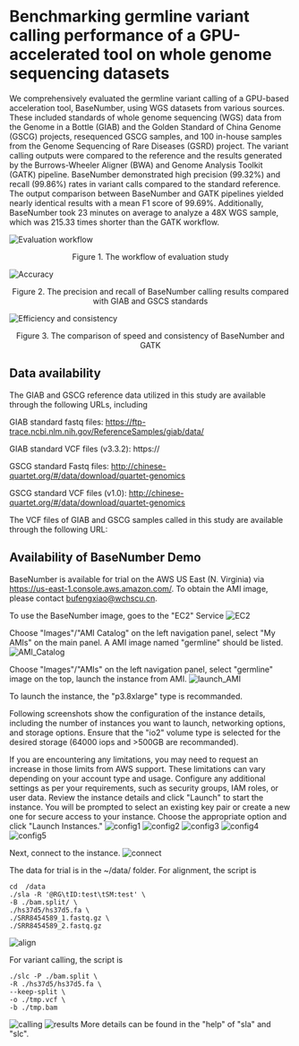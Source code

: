 # Benchmarking germline variant calling performance of a GPU-accelerated tool on whole genome sequencing datasets

We comprehensively evaluated the germline variant calling of a GPU-based acceleration tool, BaseNumber, using WGS datasets from various sources. These included standards of whole genome sequencing (WGS) data from the Genome in a Bottle (GIAB) and the Golden Standard of China Genome (GSCG) projects, resequenced GSCG samples, and 100 in-house samples from the Genome Sequencing of Rare Diseases (GSRD) project. The variant calling outputs were compared to the reference and the results generated by the Burrows-Wheeler Aligner (BWA) and Genome Analysis Toolkit (GATK) pipeline. BaseNumber demonstrated high precision (99.32%) and recall (99.86%) rates in variant calls compared to the standard reference. The output comparison between BaseNumber and GATK pipelines yielded nearly identical results with a mean F1 score of 99.69%. Additionally, BaseNumber took 23 minutes on average to analyze a 48X WGS sample, which was 215.33 times shorter than the GATK workflow.

![Evaluation workflow](https://github.com/WCH-IRD/BaseNumber/blob/main/image/fig1.jpg)
<p align="center"> Figure 1. The workflow of evaluation study </p>



![Accuracy](https://github.com/WCH-IRD/BaseNumber/blob/main/image/fig2-1.png)
<p align="center"> Figure 2. The precision and recall of BaseNumber calling results compared with GIAB and GSCS standards</p>


![Efficiency and consistency](https://github.com/WCH-IRD/BaseNumber/blob/main/image/fig2-1.png)
<p align="center"> Figure 3. The comparison of speed and consistency of BaseNumber and GATK</p>


## Data availability
The GIAB and GSCG reference data utilized in this study are available through the following URLs, including

GIAB standard fastq files: https://ftp-trace.ncbi.nlm.nih.gov/ReferenceSamples/giab/data/

GIAB standard VCF files (v3.3.2): https://

GSCG standard Fastq files: http://chinese-quartet.org/#/data/download/quartet-genomics

GSCG standard VCF files (v1.0): http://chinese-quartet.org/#/data/download/quartet-genomics

The VCF files of GIAB and GSCG samples called in this study are available through the following URL:

## Availability of BaseNumber Demo
BaseNumber is available for trial on the AWS US East (N. Virginia) via https://us-east-1.console.aws.amazon.com/. To obtain the AMI image, please contact bufengxiao@wchscu.cn.

To use the BaseNumber image, goes to the "EC2" Service
![EC2](https://github.com/WCH-IRD/BaseNumber/blob/main/image/EC2.png)

Choose "Images"/"AMI Catalog" on the left navigation panel, select "My AMIs" on the main panel. A AMI image named "germline" should be listed.
![AMI_Catalog](https://github.com/WCH-IRD/BaseNumber/blob/main/image/AMI_Catalog.png)

Choose "Images"/"AMIs" on the left navigation panel, select "germline" image on the top, launch the instance from AMI.
![launch_AMI](https://github.com/WCH-IRD/BaseNumber/blob/main/image/launch_AMI.png)

To launch the instance, the "p3.8xlarge" type is recommanded. 

Following screenshots show the configuration of the instance details, including the number of instances you want to launch, networking options, and storage options. Ensure that the "io2" volume type is selected for the desired storage (64000 iops and >500GB are recommanded). 

If you are encountering any limitations, you may need to request an increase in those limits from AWS support. These limitations can vary depending on your account type and usage. Configure any additional settings as per your requirements, such as security groups, IAM roles, or user data. Review the instance details and click "Launch" to start the instance. You will be prompted to select an existing key pair or create a new one for secure access to your instance. Choose the appropriate option and click "Launch Instances."
![config1](https://github.com/WCH-IRD/BaseNumber/blob/main/image/config1.png)
![config2](https://github.com/WCH-IRD/BaseNumber/blob/main/image/config2.png)
![config3](https://github.com/WCH-IRD/BaseNumber/blob/main/image/config3.png)
![config4](https://github.com/WCH-IRD/BaseNumber/blob/main/image/config4.png)
![config5](https://github.com/WCH-IRD/BaseNumber/blob/main/image/config5.png)

Next, connect to the instance.
![connect](https://github.com/WCH-IRD/BaseNumber/blob/main/image/connect.png)

The data for trial is in the ~/data/ folder. 
For alignment, the script is
```
cd  /data
./sla -R '@RG\tID:test\tSM:test' \
-B ./bam.split/ \
./hs37d5/hs37d5.fa \
./SRR8454589_1.fastq.gz \
./SRR8454589_2.fastq.gz 
```
![align](https://github.com/WCH-IRD/BaseNumber/blob/main/image/align.png)

For variant calling, the script is
```
./slc -P ./bam.split \
-R ./hs37d5/hs37d5.fa \
--keep-split \
-o ./tmp.vcf \
-b ./tmp.bam
```
![calling](https://github.com/WCH-IRD/BaseNumber/blob/main/image/calling.png)
![results](https://github.com/WCH-IRD/BaseNumber/blob/main/image/results.png)
More details can be found in the "help" of "sla" and "slc".